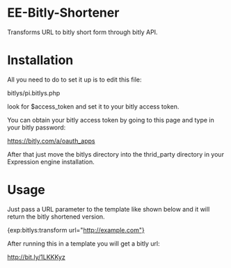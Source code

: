 # EE-Bitly-Shortener
Transforms URL to bitly short form through bitly API.

# Installation

All you need to do to set it up is to edit this file:

bitlys/pi.bitlys.php

look for $access_token and set it to your bitly access token.

You can obtain your bitly access token by going to this page and type in your bitly password:

https://bitly.com/a/oauth_apps

After that just move the bitlys directory into the thrid_party directory in your 
Expression engine installation.

# Usage

Just pass a URL parameter to the template like shown below and it
will return the bitly shortened version.

{exp:bitlys:transform url="http://example.com"}

After running this in a template you will get a bitly url:

http://bit.ly/1LKKKyz

